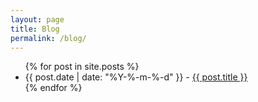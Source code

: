 ```yaml
---
layout: page
title: Blog
permalink: /blog/
---
```


<ul>
  {% for post in site.posts %}
    <li>
      {{ post.date | date: "%Y-%-m-%-d" }} - <a href="{{ post.url }}">{{ post.title }}</a>
    </li>
  {% endfor %}
</ul>